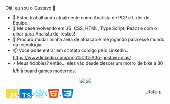Olá, eu sou o Gustavo 👋


- 🔭 Estou trabalhando atualmente como Analista de PCP e Lider de Equipe.
- 🌱 Me desenvolvendo em JS, CSS, HTML, Type Script, React e com o olhar para Analista de Testes! 
- 🤔 Procuro mudar minha área de atuação e me jogando para esse mundo da tecnologia.
- 📫 Voce pode entrar em contato comigo pelo Linkedin... https://www.linkedin.com/in/jo%C3%A3o-gustavo-dias/
- ⚡ Meus hobbies? então... eles vão desde descer um morro de bike a 80 k/h à board games modernos.

<div align="center">
  <a href="https://github.com/Gus-Diass">
  <img height="180em" src="https://github-readme-stats.vercel.app/api?username=Gus-Diass&show_icons=true&theme=dracula&include_all_commits=true&count_private=true"/>
  <img height="180em" src="https://github-readme-stats.vercel.app/api/top-langs/?username=Gus-Diass&layout=compact&langs_count=7&theme=dracula"/>
</div>
  
  <div style="display: inline_block"><br>
  <img align="center" alt="Rafa-Js" height="30" width="40" src="https://raw.githubusercontent.com/devicons/devicon/master/icons/javascript/javascript-plain.svg">
  <img align="center" alt="Rafa-Ts" height="30" width="40" src="https://raw.githubusercontent.com/devicons/devicon/master/icons/typescript/typescript-plain.svg">
  <img align="center" alt="Rafa-React" height="30" width="40" src="https://raw.githubusercontent.com/devicons/devicon/master/icons/react/react-original.svg">
  <img align="center" alt="Rafa-HTML" height="30" width="40" src="https://raw.githubusercontent.com/devicons/devicon/master/icons/html5/html5-original.svg">
  <img align="center" alt="Rafa-CSS" height="30" width="40" src="https://raw.githubusercontent.com/devicons/devicon/master/icons/css3/css3-original.svg">
  <img align="right" alt="Rafa-pic" height="150" style="border-radius:50px;" src="https://media.discordapp.net/attachments/639956127056134178/890373478988013628/Publicacoes_Instagram_1_1.png?width=676&height=676">
</div>
